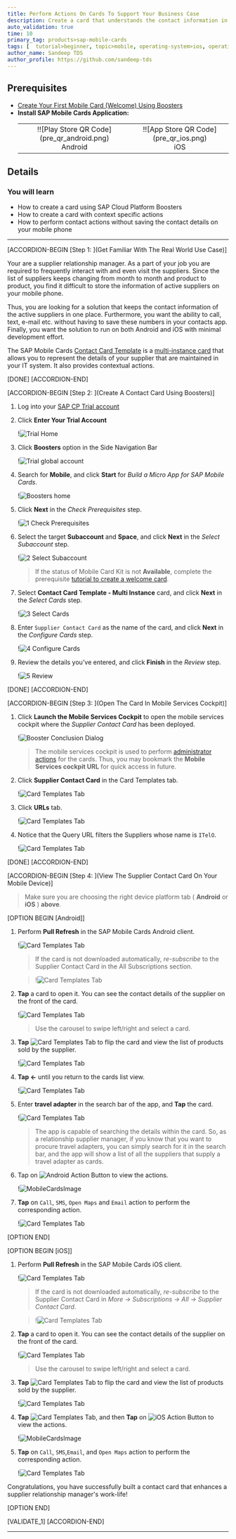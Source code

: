 ```yaml
---
title: Perform Actions On Cards To Support Your Business Case
description: Create a card that understands the contact information in a card and provides contextual actions.
auto_validation: true
time: 10
primary_tag: products>sap-mobile-cards
tags: [  tutorial>beginner, topic>mobile, operating-system>ios, operating-system>android, products>sap-cloud-platform, products>sap-mobile-cards, software-product-function>sap-cloud-platform-mobile-services ]
author_name: Sandeep TDS
author_profile: https://github.com/sandeep-tds
---
```


## Prerequisites
- [Create Your First Mobile Card (Welcome) Using Boosters](cp-mobile-cards-welcome)
- **Install SAP Mobile Cards Application:**
   <table><tr><td align="center">!![Play Store QR Code](pre_qr_android.png)<br>Android</td><td align="center">!![App Store QR Code](pre_qr_ios.png)<br>iOS</td></tr></table>

## Details
### You will learn
  - How to create a card using SAP Cloud Platform Boosters
  - How to create a card with context specific actions
  - How to perform contact actions without saving the contact details on your mobile phone

---

[ACCORDION-BEGIN [Step 1: ](Get Familiar With The Real World Use Case)]

Your are a supplier relationship manager. As a part of your job you are required to frequently interact with and even visit the suppliers. Since the list of suppliers keeps changing from month to month and product to product, you find it difficult to store the information of active suppliers on your mobile phone.

Thus, you are looking for a solution that keeps the contact information of the active suppliers in one place. Furthermore, you want the ability to call, text, e-mail etc. without having to save these numbers in your contacts app. Finally, you want the solution to run on both Android and iOS with minimal development effort.

The SAP Mobile Cards [Contact Card Template](https://github.com/SAP-samples/mobile-cards-templates/tree/master/Contact%20Card%20Template%20-%20Multi%20Instance) is a [multi-instance card](https://help.sap.com/doc/f53c64b93e5140918d676b927a3cd65b/Cloud/en-US/docs-en/guides/getting-started/mck/mck-development-features.html#card-types-and-templates) that allows you to represent the details of your supplier that are maintained in your IT system. It also provides contextual actions.

[DONE]
[ACCORDION-END]

[ACCORDION-BEGIN [Step 2: ](Create A Contact Card Using Boosters)]

1. Log into your [SAP CP Trial account](https://account.hanatrial.ondemand.com)

2. Click **Enter Your Trial Account**

    !![Trial Home](img_2_2.png)

3. Click **Boosters** option in the Side Navigation Bar

    !![Trial global account](img_2_3.png)

4. Search for **Mobile**, and click **Start** for *Build a Micro App for SAP Mobile Cards*.

    !![Boosters home](img_2_4.png)

5. Click **Next** in the *Check Prerequisites* step.

    !![1 Check Prerequisites](img_2_5.png)

6. Select the target **Subaccount** and **Space**, and click **Next** in the *Select Subaccount* step.

    !![2 Select Subaccount](img_2_6.png)

    > If the status of Mobile Card Kit is not **Available**, complete the prerequisite [tutorial to create a welcome card](cp-mobile-cards-welcome).

7. Select **Contact Card Template - Multi Instance** card, and click **Next** in the *Select Cards* step.

    !![3 Select Cards](img_2_7.png)

8. Enter `Supplier Contact Card` as the name of the card, and click **Next** in the *Configure Cards* step.

    !![4 Configure Cards](img_2_8.png)

9. Review the details you've entered, and click **Finish** in the *Review* step.

    !![5 Review](img_2_9.png)

[DONE]
[ACCORDION-END]


[ACCORDION-BEGIN [Step 3: ](Open The Card In Mobile Services Cockpit)]

1. Click **Launch the Mobile Services Cockpit** to open the mobile services cockpit where the *Supplier Contact Card* has been deployed.

    !![Booster Conclusion Dialog](img_3_1.png)

    > The mobile services cockpit is used to perform [administrator actions](https://help.sap.com/doc/f53c64b93e5140918d676b927a3cd65b/Cloud/en-US/docs-en/guides/getting-started/mck/mck-managing-cards.html) for the cards. Thus, you may bookmark the **Mobile Services cockpit URL** for quick access in future.

2. Click **Supplier Contact Card** in the Card Templates tab.

    !![Card Templates Tab](img_3_2.png)

3. Click **URLs** tab.

    !![Card Templates Tab](img_3_3.png)

4. Notice that the Query URL filters the Suppliers whose name is `ITelO`.

    !![Card Templates Tab](img_3_4.png)

[DONE]
[ACCORDION-END]

[ACCORDION-BEGIN [Step 4: ](View The Supplier Contact Card On Your Mobile Device)]

>Make sure you are choosing the right device platform tab ( **Android** or **iOS** ) **above**.

[OPTION BEGIN [Android]]

1. Perform **Pull Refresh** in the SAP Mobile Cards Android client.

    !![Card Templates Tab](img_4_and_1.png)

    > If the card is not downloaded automatically, *re-subscribe* to the Supplier Contact Card in the All Subscriptions section.

    > !![Card Templates Tab](img_4_and_1_note.png)

2. **Tap** a card to open it. You can see the contact details of the supplier on the front of the card.

    !![Card Templates Tab](img_4_and_2.png)

    > Use the carousel to swipe left/right and select a card.

3. **Tap** ![Card Templates Tab](ico_and_flip.png) to flip the card and view the list of products sold by the supplier.

    !![Card Templates Tab](img_4_and_3.png)

4. **Tap &larr;** until you return to the cards list view.

    !![Card Templates Tab](img_4_and_4.png)

5. Enter **travel adapter** in the search bar of the app, and **Tap** the card.

    !![Card Templates Tab](img_4_and_5.png)

    > The app is capable of searching the details within the card. So, as a relationship supplier manager, if you know that you want to procure travel adapters, you can simply search for it in the search bar, and the app will show a list of all the suppliers that supply a travel adapter as cards.

6. Tap on ![Android Action Button](ico_and_action.png) to view the actions.

    !![MobileCardsImage](img_4_and_6.png)

7. **Tap** on `Call`, `SMS`, `Open Maps` and `Email` action to perform the corresponding action.

    !![Card Templates Tab](img_4_and_7.gif)

[OPTION END]

[OPTION BEGIN [iOS]]

1. Perform **Pull Refresh** in the SAP Mobile Cards iOS client.

    !![Card Templates Tab](img_4_ios_1.png)

    > If the card is not downloaded automatically, *re-subscribe* to the Supplier Contact Card in *More &rarr; Subscriptions &rarr; All &rarr; Supplier Contact Card*.

    > !![Card Templates Tab](img_4_ios_1_note.png)

2. **Tap** a card to open it. You can see the contact details of the supplier on the front of the card.

    !![Card Templates Tab](img_4_ios_2.png)

    > Use the carousel to swipe left/right and select a card.

3. **Tap** ![Card Templates Tab](ico_ios_flip_to_back.png) to flip the card and view the list of products sold by the supplier.

    !![Card Templates Tab](img_4_ios_3.png)

4. **Tap** ![Card Templates Tab](ico_ios_flip_to_front.png), and then **Tap** on ![iOS Action Button](ico_ios_action.png) to view the actions.

    !![MobileCardsImage](img_4_ios_4.png)

6. **Tap** on `Call`, `SMS`,`Email`, and `Open Maps` action to perform the corresponding action.

    !![Card Templates Tab](img_4_ios_5.gif)


Congratulations, you have successfully built a contact card that enhances a supplier relationship manager's work-life!

[OPTION END]

[VALIDATE_1]
[ACCORDION-END]

---

